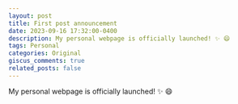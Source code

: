 ```yaml
---
layout: post
title: First post announcement
date: 2023-09-16 17:32:00-0400
description: My personal webpage is officially launched! ✨ 😄
tags: Personal
categories: Original
giscus_comments: true
related_posts: false
---
```

My personal webpage is officially launched! ✨ 😄
